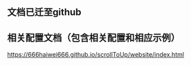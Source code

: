 ## 文档已迁至github

## 相关配置文档（包含相关配置和相应示例）

https://666haiwei666.github.io/scrollToUp/website/index.html

